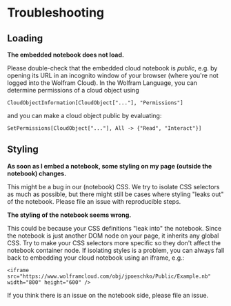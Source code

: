 # Troubleshooting

## Loading

**The embedded notebook does not load.**

Please double-check that the embedded cloud notebook is *public*, e.g. by opening its URL in an incognito window of your browser (where you're not logged into the Wolfram Cloud). In the Wolfram Language, you can determine permissions of a cloud object using

    CloudObjectInformation[CloudObject["..."], "Permissions"]
    
and you can make a cloud object public by evaluating:

    SetPermissions[CloudObject["..."], All -> {"Read", "Interact"}]

## Styling

**As soon as I embed a notebook, some styling on my page (outside the notebook) changes.**

This might be a bug in our (notebook) CSS. We try to isolate CSS selectors as much as possible, but there might still be cases where styling "leaks out" of the notebook. Please file an issue with reproducible steps.

**The styling of the notebook seems wrong.**

This could be because your CSS definitions "leak into" the notebook. Since the notebook is just another DOM node on your page, it inherits any global CSS. Try to make your CSS selectors more specific so they don't affect the notebook container node. If isolating styles is a problem, you can always fall back to embedding your cloud notebook using an iframe, e.g.:

    <iframe src="https://www.wolframcloud.com/obj/jpoeschko/Public/Example.nb" width="800" height="600" />

If you think there is an issue on the notebook side, please file an issue.
